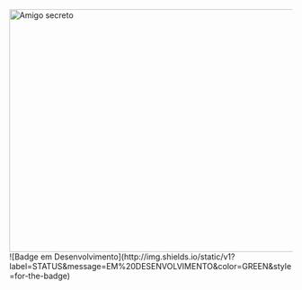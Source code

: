 <img width="1752" height="431" alt="Amigo secreto" src="https://github.com/user-attachments/assets/af39c1a2-3aaa-434e-908b-ea767869c670" />
![Badge em Desenvolvimento](http://img.shields.io/static/v1?label=STATUS&message=EM%20DESENVOLVIMENTO&color=GREEN&style=for-the-badge)

